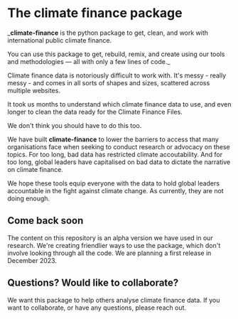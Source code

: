 # The climate finance package


_**climate-finance** is the python package to get, clean, and work with international public climate finance. 

You can use this package to get, rebuild, remix, and create using our tools and methodologies — all with only a few lines of code._

Climate finance data is notoriously difficult to work with. It's messy - really messy - and comes in all sorts of shapes and sizes, scattered across multiple websites.

It took us months to understand which climate finance data to use, and even longer to clean the data ready for the Climate Finance Files. 

We don't think you should have to do this too. 

We have built **climate-finance** to lower the barriers to access that many organisations face when seeking to conduct research or advocacy on these topics. For too long, bad data has restricted climate accoutability. 
And for too long, global leaders have capitalised on bad data to dictate the narrative on climate finance. 

We hope these tools equip everyone with the data to hold global leaders accountable in the fight against climate change. As currently, they are not doing enough. 

## Come back soon
The content on this repository is an alpha version we have used in our research. We're creating friendlier ways to use the package, which don't involve looking through all the code.
We are planning a first release in December 2023.

## Questions? Would like to collaborate?
We want this package to help others analyse climate finance data. If you want to collaborate, or have any questions, please reach out.

